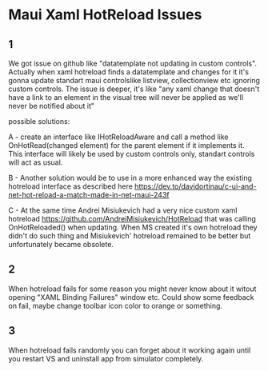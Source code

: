 # Maui Xaml HotReload Issues

## 1 
We got issue on github like "datatemplate not updating in custom controls".
Actually when xaml hotreload finds a datatemplate and changes for it it's gonna update 
standart maui controlslike listview, collectionview etc ignoring custom controls.
The issue is deeper, it's like 
"any xaml change that doesn't have a link to an element in the visual tree 
will never be applied as we'll never be notified about it"

possible solutions:

A - create an interface like IHotReloadAware and call a method like
OnHotRead(changed element) for the parent element if it implements it.
This interface will likely be used by custom controls only, standart controls will act as usual.

B - Another solution would be to use in a more enhanced way the existing hotreload interface as described here
https://dev.to/davidortinau/c-ui-and-net-hot-reload-a-match-made-in-net-maui-243f

C - At the same time Andrei Misiukevich had a very nice custom xaml hotreload 
https://github.com/AndreiMisiukevich/HotReload that was calling OnHotReloaded() when updating.
When MS created it's own hotreload they didn't do such thing and Misiukevich' hotreload remained to be better but unfortunately became obsolete.

## 2
When hotreload fails for some reason you might never know about it witout opening "XAML Binding Failures" window etc.
Could show some feedback on fail, maybe change toolbar icon color to orange or something.

## 3
When hotreload fails randomly you can forget about it working again until you restart VS and uninstall app from simulator completely.
